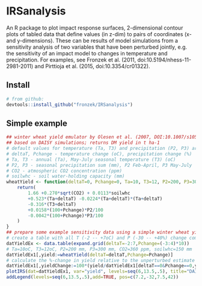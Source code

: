 # IRSanalysis
An R package to plot impact response surfaces, 2-dimensional contour plots of tabled data that define values (in z-dim) to pairs of coordinates (x- and y-dimensions). These can be results of model simulations from a sensitivity analysis of two variables that have been perturbed jointly, e.g. the sensitivity of an impact model to changes in temperature and precipitation. For  examples, see Fronzek et al. (2011, doi:10.5194/nhess-11-2981-2011) and Pirttioja et al. (2015, doi:10.3354/cr01322).
## Install
```R
# from github:
devtools::install_github("fronzek/IRSanalysis")
```
## Simple example
```R
## winter wheat yield emulator by Olesen et al. (2007, DOI:10.1007/s10584-006-9216-1)
## based on DAISY simulations; returns DM yield in t ha-1
# default values for temperature (Ta, T3) and precipitation (P2, P3) are just examples
# deltaT, Pchange - temperature change (oC), precipitation change (%)
# Ta, T3 - annual (Ta), May-July seasonal temperature (T3) (oC)
# P2, P3 - seasonal precipitation sum (mm), P2 Feb-April, P3 May-July
# CO2 - atmospheric CO2 concentration (ppm)
# soilwhc - soil water-holding capacity (mm)
wheatYield <- function(deltaT=0, Pchange=0, Ta=10, T3=12, P2=200, P3=300, CO2=360, soilwhc=150) {
	return(
		1.66 +0.270*sqrt(CO2) + 0.0113*soilwhc
		+0.523*(Ta+deltaT) -0.0224*(Ta+deltaT)*(Ta+deltaT)
		-0.316*(T3+deltaT)
		+0.0158*(100+Pchange)*P2/100
		-0.0042*(100+Pchange)*P3/100
	)
}
## prepare some example sensitivity data using a simple winter wheat yield model
# create a table with all T (-2 -- +7oC) and P (-30 -- +40%) change combinations
datYieldEx <- data.table(expand.grid(deltaT=-2:7,Pchange=(-3:4)*10))
# Ta=10oC, T3=12oC, P2=200 mm, P3=300 mm, CO2=360 ppm, soilwhc=150 mm
datYieldEx1[,yield:=wheatYield(deltaT=deltaT,Pchange=Pchange)]
# calculate the %-change in yield relative to the unperturbed estimate
datYieldEx1[,yieldChange:=100*(yield/datYieldEx1[deltaT==0&Pchange==0,yield]-1)]
plotIRS(dat=datYieldEx1, var="yield", levels=seq(6,13.5,.5), title="DAISY emulator\nWinter wheat yield (t DM ha-1)", colSc="normal")
addLegend(levels=seq(6,13.5,.5),add=TRUE, pos=c(7.2,-32,7.5,42))
```
